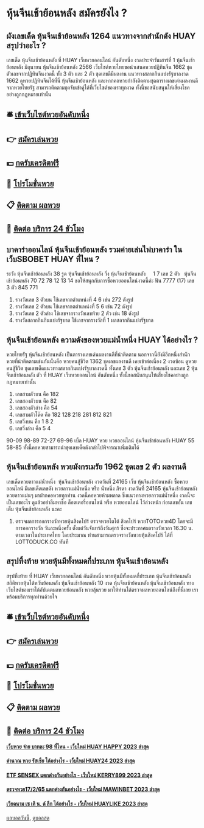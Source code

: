 # หุ้นจีนเช้าย้อนหลัง สมัครยังไง ?
## ผังเลขเด็ด หุ้นจีนเช้าย้อนหลัง 1264 แนวทางจากสำนักดัง HUAY สรุปว่าอะไร ?
เลขเด็ด หุ้นจีนเช้าย้อนหลัง ที่ HUAY เว็บหวยออนไลน์ อันดับหนึ่ง งวดประจำวันเสาร์ที่ 1 หุ้นจีนเช้าย้อนหลัง มิถุนายน หุ้นจีนเช้าย้อนหลัง 2566 เว็บไซต์หวยไทยขอนำเสนอหวยปฏิทินจีน 1662 ชุดตัวเลขจากปฏิทินจีนงวดนี้ ทั้ง 3 ตัว และ 2 ตัว ชุดเลขดีมีผลงาน แนวทางสลากกินแบ่งรัฐบาลงวด 1662 ดูหวยปฏิทินจีนได้ที่นี่ หุ้นจีนเช้าย้อนหลัง และหากคอหวยกำลังติดตามชุดตารางเลขเด่นผลงานดีจากหวยไทยรัฐ สามารถติดตามชุดจับเข้าคู่ได้ที่เว็บไซต์ของเราทุกงวด ทั้งนี้ขอสนับสนุนให้เสี่ยงโชคอย่างถูกกฎหมายเท่านั้น

## 🛎 [เข้าเว็บไซต์หวยอันดับหนึ่ง](https://bit.ly/3BG5bNw)
## 👉 [สมัครเล่นหวย](https://bit.ly/3BG5bNw)
## 💵 [กดรับเครดิตฟรี](https://bit.ly/3C3mvgS)
## 👑 [โปรโมชั่นหวย](https://bit.ly/3C3mvgS)
## 📋 [ติดตาม ผลหวย](https://bit.ly/3C3mvgS)
## 📱 [ติดต่อ บริการ 24 ชัวโมง](https://bit.ly/3C3mvgS)

## บาคาร่าออนไลน์ หุ้นจีนเช้าย้อนหลัง รวมค่ายเล่นไพ่บาคาร่า ในเว็บSBOBET HUAY ที่ไหน ?
ระวัง หุ้นจีนเช้าย้อนหลัง 38
รูด หุ้นจีนเช้าย้อนหลัง วิ่ง หุ้นจีนเช้าย้อนหลัง     1 7
เลข 2 ตัว   หุ้นจีนเช้าย้อนหลัง 70 72 78 12 13 14
ขอให้สนุกกับการซื้อหวยออนไลน์งวดนี้ค่ะ
ฟัน 7777 (17)
เลข 3 ตัว 845 771
1. รางวัลเลข 3 ตัวบน ใช้เลขจากตำแหน่งที่ 4 6 เช่น 272 ดังรูป
2. รางวัลเลข 2 ตัวบน ใช้เลขจากตตำแหน่งที่ 5 6 เช่น 72 ดังรูป
3. รางวัลเลข 2 ตัวล่าง ใช้เลขจากรางวัลเลขท้าย 2 ตัว เช่น 18 ดังรูป
4. รางวัลสลากกินกินแบ่งรัฐบาล ใช้เลขจากรางวัลที่ 1 ผลสลากกินแบ่งรัฐบาล

## หุ้นจีนเช้าย้อนหลัง ความดังของหวยแม่น้ำหนึ่ง HUAY ได้อย่างไร ?
หวยไทยรัฐ หุ้นจีนเช้าย้อนหลัง เป็นตารางเลขเด่นผลงานดีที่น่าติดตาม นอกจากนี้ยังมีอีกหนึ่งสำนักหวยที่น่าติดตามเช่นกันนั่นคือ หวยคนสู้ชีวิต 1362 ชุดเลขผลงานดี เคยเข้าต่อเนื่อง 2 งวดซ้อน ดูหวยคนสู้ชีวิต ชุดเลขเด็ดแนวทางสลากกินแบ่งรัฐบาลงวดนี้ ทั้งเลข 3 ตัว หุ้นจีนเช้าย้อนหลัง และเลข 2 หุ้นจีนเช้าย้อนหลัง ตัว ที่ HUAY เว็บหวยออนไลน์ อันดับหนึ่ง ทั้งนี้ขอสนับสนุนให้เสี่ยงโชคอย่างถูกกฎหมายเท่านั้น
1. เลขสามตัวบน คือ 182
2. เลขสองตัวบน คือ 82
3. เลขสองตัวล่าง คือ 54
4. เลขสามตัวโต๊ด คือ 182 128 218 281 812 821
5. เลขวิ่งบน คือ 1 8 2
6. เลขวิ่งล่าง คือ 5 4

90-09
98-89
72-27
69-96
เบิ้ล HUAY หวย หวยออนไลน์ หุ้นจีนเช้าย้อนหลัง HUAY 55
58-85
ทั้งนี้คอหวยสามารถนำชุดเลขเด็ดดังกล่าไปพิจารณาเพิ่มเติมได้

## หุ้นจีนเช้าย้อนหลัง หวยมังกรเมรัย 1962 ชุดเลข 2 ตัว ผลงานดี
เลขเด็ดหวยลาวแม่น้ำหนึ่ง  หุ้นจีนเช้าย้อนหลัง งวดวันที่ 24165
เว็บ หุ้นจีนเช้าย้อนหลัง ซื้อหวยออนไลน์ มีเลขเด็ดเลขดัง หวยลาวแม่น้ำหนึ่ง หรือ น้ำหนึ่ง ภิรดา งวดวันที่ 24165 หุ้นจีนเช้าย้อนหลัง หวยลาวแม่นๆ มาฝากคอหวยทุกท่าน งวดนี้คอหวยห้ามพลาด ซึ่งแนวทางหวยลาวแม่น้ำหนึ่ง งวดนี้จะเป็นเลขอะไร ดูแล้วอย่าลืมหาซื้อ ล็อตเตอรี่ออนไลน์ หรือ หวยออนไลน์ ไว้ล่วงหน้า ก่อนเลขอั้น เลขเต็ม หุ้นจีนเช้าย้อนหลัง นะคะ
1. ตรวจผลการออกรางวัลหวยหุ้นสิงคโปร์ ตรวจหวยโตโต้ สิงคโปร์ หวยTOTOหวย4D โดยจะมีการออกรางวัล วันละหนึ่งครั้ง ตั้งแต่วันจันทร์ถึงวันศุกร์ ซึ่งจะประกาศผลรางวัลเวลา 16.30 น. ตามเวลาในประเทศไทย โดยประมาณ ท่านสามารถตรวจรางวัลหวยหุ้นสิงคโปร์ ได้ที่ LOTTODUCK.CO ทันที

## สรุปทิ้งท้าย หวยหุ้นมีทั้งหมดกี่ประเภท หุ้นจีนเช้าย้อนหลัง
สรุปทิ้งท้าย ที่ HUAY เว็บหวยออนไลน์ อันดับหนึ่ง หวยหุ้นมีทั้งหมดกี่ประเภท หุ้นจีนเช้าย้อนหลัง สถิติหวยหุ้นไต้หวันย้อนหลัง หุ้นจีนเช้าย้อนหลัง 10 งวด หุ้นจีนเช้าย้อนหลัง หุ้นจีนเช้าย้อนหลัง ทางเว็บไซต์ของเราได้อัปเดตผลหวยย้อนหลัง หวยลุ้นรวย มาให้ท่านได้ตรวจผลหวยออนไลน์ถึงที่นี่เลย เราพร้อมบริการทุกท่านด้วยใจ

## 🛎 [เข้าเว็บไซต์หวยอันดับหนึ่ง](https://bit.ly/3BG5bNw)
## 👉 [สมัครเล่นหวย](https://bit.ly/3BG5bNw)
## 💵 [กดรับเครดิตฟรี](https://bit.ly/3C3mvgS)
## 👑 [โปรโมชั่นหวย](https://bit.ly/3C3mvgS)
## 📋 [ติดตาม ผลหวย](https://bit.ly/3C3mvgS)
## 📱 [ติดต่อ บริการ 24 ชัวโมง](https://bit.ly/3C3mvgS)

#### [เว็บหวย จ่าย บาทละ 98 ที่ไหน - เว็บใหม่ HUAY HAPPY 2023 ล่าสุด](https://atom.io/themes/เว็บหวย%20จ่าย%20บาทละ%2098%20ที่ไหน%20-%20เว็บใหม่%20huay%20happy%202023%20ล่าสุด)
#### [คำนวณ หวย รัสเซีย ได้อย่างไร - เว็บใหม่ HUAY24 2023 ล่าสุด](https://atom.io/themes/คำนวณ%20หวย%20รัสเซีย%20ได้อย่างไร%20-%20เว็บใหม่%20huay24%202023%20ล่าสุด)
#### [ETF SENSEX แตกต่างกันอย่างไร - เว็บใหม่ KERRY899 2023 ล่าสุด](https://atom.io/themes/etf%20sensex%20แตกต่างกันอย่างไร%20-%20เว็บใหม่%20kerry899%202023%20ล่าสุด)
#### [ตรวจหวย17/2/65 แตกต่างกันอย่างไร - เว็บใหม่ MAWINBET 2023 ล่าสุด](https://atom.io/themes/ตรวจหวย17265%20แตกต่างกันอย่างไร%20-%20เว็บใหม่%20mawinbet%202023%20ล่าสุด)
#### [เวียดนาม เซ เคิ น. ด์ ลีก ได้อย่างไร - เว็บใหม่ HUAYLIKE 2023 ล่าสุด](https://atom.io/themes/เวียดนาม%20เซ%20เคิ%20น.%20ด์%20ลีก%20ได้อย่างไร%20-%20เว็บใหม่%20huaylike%202023%20ล่าสุด)

[ผลบอลวันนี้](https://siamsport.tv "ผลบอลวันนี้"), [ดูบอลสด](https://siamsport.tv/ดูบอลสด "ดูบอลสด")